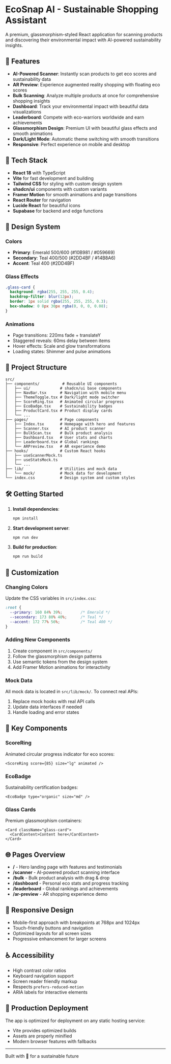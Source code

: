 # EcoSnap AI - Sustainable Shopping Assistant

A premium, glassmorphism-styled React application for scanning products and discovering their environmental impact with AI-powered sustainability insights.

## 🌟 Features

- **AI-Powered Scanner**: Instantly scan products to get eco scores and sustainability data
- **AR Preview**: Experience augmented reality shopping with floating eco scores
- **Bulk Scanning**: Analyze multiple products at once for comprehensive shopping insights
- **Dashboard**: Track your environmental impact with beautiful data visualizations
- **Leaderboard**: Compete with eco-warriors worldwide and earn achievements
- **Glassmorphism Design**: Premium UI with beautiful glass effects and smooth animations
- **Dark/Light Mode**: Automatic theme switching with smooth transitions
- **Responsive**: Perfect experience on mobile and desktop

## 🚀 Tech Stack

- **React 18** with TypeScript
- **Vite** for fast development and building
- **Tailwind CSS** for styling with custom design system
- **shadcn/ui** components with custom variants
- **Framer Motion** for smooth animations and page transitions
- **React Router** for navigation
- **Lucide React** for beautiful icons
- **Supabase** for backend and edge functions

## 🎨 Design System

### Colors
- **Primary**: Emerald 500/600 (#10B981 / #059669)
- **Secondary**: Teal 400/500 (#2DD4BF / #14B8A6)
- **Accent**: Teal 400 (#2DD4BF)

### Glass Effects
```css
.glass-card {
  background: rgba(255, 255, 255, 0.4);
  backdrop-filter: blur(12px);
  border: 1px solid rgba(255, 255, 255, 0.3);
  box-shadow: 0 8px 30px rgba(0, 0, 0, 0.08);
}
```

### Animations
- Page transitions: 220ms fade + translateY
- Staggered reveals: 60ms delay between items
- Hover effects: Scale and glow transformations
- Loading states: Shimmer and pulse animations

## 📁 Project Structure

```
src/
├── components/          # Reusable UI components
│   ├── ui/             # shadcn/ui base components
│   ├── NavBar.tsx      # Navigation with mobile menu
│   ├── ThemeToggle.tsx # Dark/light mode switcher
│   ├── ScoreRing.tsx   # Animated circular progress
│   ├── EcoBadge.tsx    # Sustainability badges
│   ├── ProductCard.tsx # Product display cards
│   └── ...
├── pages/              # Page components
│   ├── Index.tsx       # Homepage with hero and features
│   ├── Scanner.tsx     # AI product scanner
│   ├── BulkScan.tsx    # Bulk product analysis
│   ├── Dashboard.tsx   # User stats and charts
│   ├── Leaderboard.tsx # Global rankings
│   └── ARPreview.tsx   # AR experience demo
├── hooks/              # Custom React hooks
│   ├── useScannerMock.ts
│   ├── useStatsMock.ts
│   └── ...
├── lib/                # Utilities and mock data
│   └── mock/           # Mock data for development
└── index.css           # Design system and custom styles
```

## 🛠️ Getting Started

1. **Install dependencies**:
   ```bash
   npm install
   ```

2. **Start development server**:
   ```bash
   npm run dev
   ```

3. **Build for production**:
   ```bash
   npm run build
   ```

## 🔧 Customization

### Changing Colors
Update the CSS variables in `src/index.css`:
```css
:root {
  --primary: 160 84% 39%;        /* Emerald */
  --secondary: 173 80% 40%;      /* Teal */
  --accent: 172 77% 56%;         /* Teal 400 */
}
```

### Adding New Components
1. Create component in `src/components/`
2. Follow the glassmorphism design patterns
3. Use semantic tokens from the design system
4. Add Framer Motion animations for interactivity

### Mock Data
All mock data is located in `src/lib/mock/`. To connect real APIs:
1. Replace mock hooks with real API calls
2. Update data interfaces if needed
3. Handle loading and error states

## 🎯 Key Components

### ScoreRing
Animated circular progress indicator for eco scores:
```tsx
<ScoreRing score={85} size="lg" animated />
```

### EcoBadge
Sustainability certification badges:
```tsx
<EcoBadge type="organic" size="md" />
```

### Glass Cards
Premium glassmorphism containers:
```tsx
<Card className="glass-card">
  <CardContent>Content here</CardContent>
</Card>
```

## 🌐 Pages Overview

- **/** - Hero landing page with features and testimonials
- **/scanner** - AI-powered product scanning interface
- **/bulk** - Bulk product analysis with drag & drop
- **/dashboard** - Personal eco stats and progress tracking
- **/leaderboard** - Global rankings and achievements
- **/ar-preview** - AR shopping experience demo

## 📱 Responsive Design

- Mobile-first approach with breakpoints at 768px and 1024px
- Touch-friendly buttons and navigation
- Optimized layouts for all screen sizes
- Progressive enhancement for larger screens

## ♿ Accessibility

- High contrast color ratios
- Keyboard navigation support
- Screen reader friendly markup
- Respects `prefers-reduced-motion`
- ARIA labels for interactive elements

## 🚀 Production Deployment

The app is optimized for deployment on any static hosting service:
- Vite provides optimized builds
- Assets are properly minified
- Modern browser features with fallbacks

---

Built with 💚 for a sustainable future